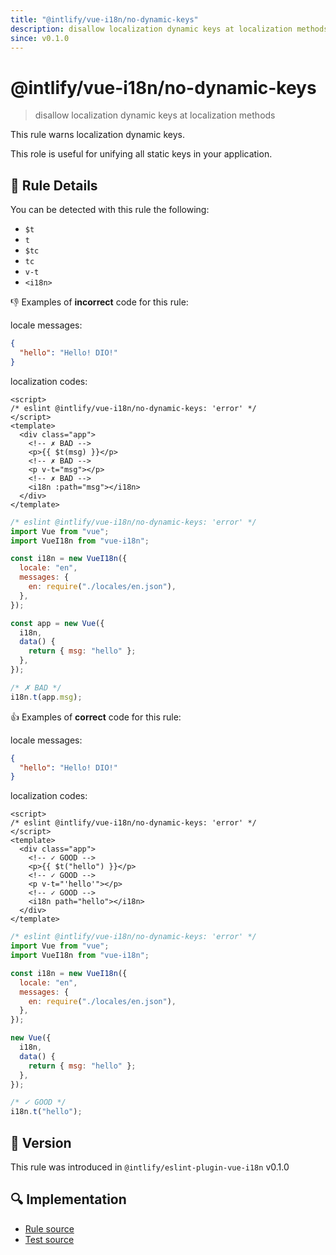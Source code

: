 ```yaml
---
title: "@intlify/vue-i18n/no-dynamic-keys"
description: disallow localization dynamic keys at localization methods
since: v0.1.0
---
```


# @intlify/vue-i18n/no-dynamic-keys

> disallow localization dynamic keys at localization methods

This rule warns localization dynamic keys.

This role is useful for unifying all static keys in your application.

## :book: Rule Details

You can be detected with this rule the following:

- `$t`
- `t`
- `$tc`
- `tc`
- `v-t`
- `<i18n>`

:-1: Examples of **incorrect** code for this rule:

locale messages:

```json
{
  "hello": "Hello! DIO!"
}
```

localization codes:

<eslint-code-block>

<!-- eslint-skip -->

```vue
<script>
/* eslint @intlify/vue-i18n/no-dynamic-keys: 'error' */
</script>
<template>
  <div class="app">
    <!-- ✗ BAD -->
    <p>{{ $t(msg) }}</p>
    <!-- ✗ BAD -->
    <p v-t="msg"></p>
    <!-- ✗ BAD -->
    <i18n :path="msg"></i18n>
  </div>
</template>
```

</eslint-code-block>

<eslint-code-block language='javascript'>

<!-- eslint-skip -->

```js
/* eslint @intlify/vue-i18n/no-dynamic-keys: 'error' */
import Vue from "vue";
import VueI18n from "vue-i18n";

const i18n = new VueI18n({
  locale: "en",
  messages: {
    en: require("./locales/en.json"),
  },
});

const app = new Vue({
  i18n,
  data() {
    return { msg: "hello" };
  },
});

/* ✗ BAD */
i18n.t(app.msg);
```

</eslint-code-block>

:+1: Examples of **correct** code for this rule:

locale messages:

```json
{
  "hello": "Hello! DIO!"
}
```

localization codes:

<eslint-code-block>

<!-- eslint-skip -->

```vue
<script>
/* eslint @intlify/vue-i18n/no-dynamic-keys: 'error' */
</script>
<template>
  <div class="app">
    <!-- ✓ GOOD -->
    <p>{{ $t("hello") }}</p>
    <!-- ✓ GOOD -->
    <p v-t="'hello'"></p>
    <!-- ✓ GOOD -->
    <i18n path="hello"></i18n>
  </div>
</template>
```

</eslint-code-block>

<eslint-code-block language='javascript'>

<!-- eslint-skip -->

```js
/* eslint @intlify/vue-i18n/no-dynamic-keys: 'error' */
import Vue from "vue";
import VueI18n from "vue-i18n";

const i18n = new VueI18n({
  locale: "en",
  messages: {
    en: require("./locales/en.json"),
  },
});

new Vue({
  i18n,
  data() {
    return { msg: "hello" };
  },
});

/* ✓ GOOD */
i18n.t("hello");
```

</eslint-code-block>

## :rocket: Version

This rule was introduced in `@intlify/eslint-plugin-vue-i18n` v0.1.0

## :mag: Implementation

- [Rule source](https://github.com/intlify/eslint-plugin-vue-i18n/blob/master/lib/rules/no-dynamic-keys.ts)
- [Test source](https://github.com/intlify/eslint-plugin-vue-i18n/tree/master/tests/lib/rules/no-dynamic-keys.ts)
